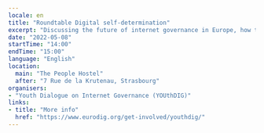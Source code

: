 ```yaml
---
locale: en
title: "Roundtable Digital self-determination"
excerpt: "Discussing the future of internet governance in Europe, how this impacts youth and the many regulations currently addressed such as the DMA/DSA, AI Act, Chips Act, GDPR, and increasingly more. Presenting the Youth Messages with the YOUthDIG 2021 participants."
date: "2022-05-08"
startTime: "14:00"
endTime: "15:00"
language: "English"
location:
  main: "The People Hostel"
  after: "7 Rue de la Krutenau, Strasbourg"
organisers:
- "Youth Dialogue on Internet Governance (YOUthDIG)"
links:
- title: "More info"
  href: "https://www.eurodig.org/get-involved/youthdig/"
---
```

